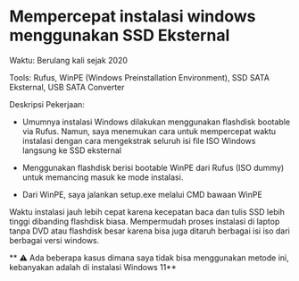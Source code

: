 # Mempercepat instalasi windows menggunakan SSD Eksternal

Waktu: Berulang kali sejak 2020

Tools: Rufus, WinPE (Windows Preinstallation Environment), SSD SATA Eksternal, USB SATA Converter

Deskripsi Pekerjaan:
- Umumnya instalasi Windows dilakukan menggunakan flashdisk bootable via Rufus. Namun, saya menemukan cara untuk mempercepat waktu instalasi dengan cara
  mengekstrak seluruh isi file ISO Windows langsung ke SSD eksternal

- Menggunakan flashdisk berisi bootable WinPE dari Rufus (ISO dummy) untuk memancing masuk ke mode instalasi.

- Dari WinPE, saya jalankan setup.exe melalui CMD bawaan WinPE

Waktu instalasi jauh lebih cepat karena kecepatan baca dan tulis SSD lebih tinggi dibanding flashdisk biasa.
Mempermudah proses instalasi di laptop tanpa DVD atau flashdisk besar karena bisa juga ditaruh berbagai isi iso dari berbagai versi windows.

** ⚠️ Ada beberapa kasus dimana saya tidak bisa menggunakan metode ini, kebanyakan adalah di instalasi Windows 11**
